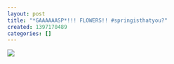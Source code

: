 ```yaml
---
layout: post
title: "*GAAAAAASP*!!! FLOWERS!! #springisthatyou?"
created: 1397170489
categories: []
---
```

<img src="http://31.media.tumblr.com/ccda19245fa5012db91a4a3a2381591b/tumblr_n3u7ndIKA81rsr8w3o1_500.jpg"/><br/><br/>
